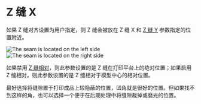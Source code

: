 Z 缝 X
====
如果 Z 缝对齐设置为用户指定，则 Z 缝会被放在 Z 缝 X 和 [Z 缝 Y](z_seam_y.md) 参数指定的位置附近。

![The seam is located on the left side](../images/z_seam_x_left.png)
![The seam is located on the right side](../images/z_seam_x_right.png)

如果禁用 [Z 缝相对](z_seam_relative.md)，则此参数设置的是 Z 缝在打印平台上的绝对位置；如果启用 Z 缝相对，则此参数设置的是 Z 缝相对于模型中心的相对位置。

最好选择将缝隙置于打印成品上较隐蔽的位置，凹角就是很好的位置。但如果找不到这样的角，也可以选择一个便于在后期处理中将缝隙裁掉或磨光的位置。